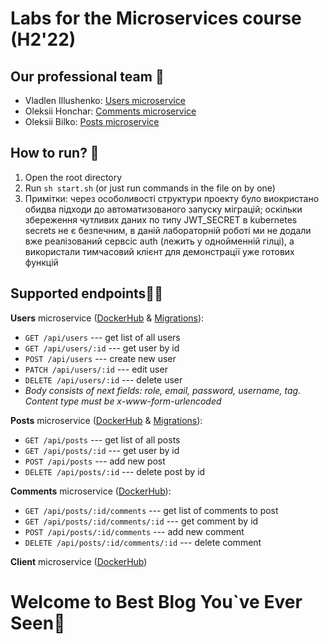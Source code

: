 # Labs for the Microservices course (H2'22)
## Our professional team 🐶
- Vladlen Illushenko: [Users microservice](https://github.com/Ekedani/microservices-labs/tree/master/services/users) 
- Oleksii Honchar: [Comments microservice](https://github.com/Ekedani/microservices-labs/tree/master/services/comments) 
- Oleksii Bilko: [Posts microservice](https://github.com/Ekedani/microservices-labs/tree/master/services/posts) 
## How to run? 🚀

1. Open the root directory
2. Run ```sh start.sh``` (or just run commands in the file on by one)
4. Примітки: через особоливості структури проекту було виокристано обидва підходи до автоматизованого запуску міграцій; оскільки збереження чутливих даних по типу JWT_SECRET в kubernetes secrets не є безпечним, в даній лабораторній роботі ми не додали вже реалізований сервсіс auth (лежить у однойменній гілці), а використали тимчасовий клієнт для демонстрації уже готових функцій

## Supported endpoints🧑‍💻
**Users** microservice ([DockerHub](https://hub.docker.com/r/ekedani/users) & [Migrations](https://hub.docker.com/r/ekedani/users-migrations)):
- `GET /api/users` --- get list of all users
- `GET /api/users/:id` --- get user by id
- `POST /api/users` --- create new user
- `PATCH /api/users/:id` --- edit user
- `DELETE /api/users/:id` --- delete user
- *Body consists of next fields: role, email, password, username, tag. Content type must be x-www-form-urlencoded*

**Posts** microservice ([DockerHub](https://hub.docker.com/repository/docker/alexeyformicrolab/posts) & [Migrations](https://hub.docker.com/r/ekedani/posts-migrations)):
- `GET /api/posts` --- get list of all posts
- `GET /api/posts/:id` --- get user by id
- `POST /api/posts` --- add new post
- `DELETE /api/posts/:id` --- delete post by id

**Comments** microservice ([DockerHub](https://hub.docker.com/r/hxnchar/comments)):
- `GET /api/posts/:id/comments` --- get list of comments to post
- `GET /api/posts/:id/comments/:id` --- get comment by id
- `POST /api/posts/:id/comments` --- add new comment
- `DELETE /api/posts/:id/comments/:id` --- delete comment


**Client** microservice ([DockerHub](https://hub.docker.com/r/hxnchar/client))

# Welcome to Best Blog You`ve Ever Seen🤡